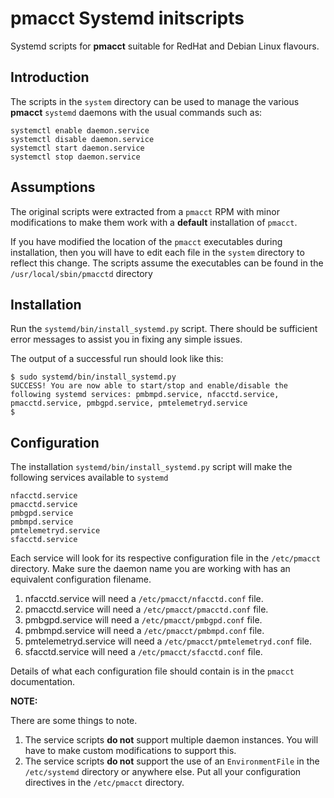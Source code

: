 # pmacct Systemd initscripts

Systemd scripts for **pmacct** suitable for RedHat and Debian Linux flavours.

## Introduction
The scripts in the `system` directory can be used to manage the various **pmacct** `systemd` daemons with the usual commands such as:

```
systemctl enable daemon.service
systemctl disable daemon.service
systemctl start daemon.service
systemctl stop daemon.service
```

## Assumptions
The original scripts were extracted from a `pmacct` RPM with minor modifications to make them work with a **default** installation of `pmacct`.  

If you have modified the location of the `pmacct` executables during installation, then you will have to edit each file in the `system` directory to reflect this change. The scripts assume the executables can be found in the `/usr/local/sbin/pmacctd` directory

## Installation
Run the `systemd/bin/install_systemd.py` script. There should be sufficient error messages to assist you in fixing any simple issues. 

The output of a successful run should look like this:

```
$ sudo systemd/bin/install_systemd.py 
SUCCESS! You are now able to start/stop and enable/disable the following systemd services: pmbmpd.service, nfacctd.service, pmacctd.service, pmbgpd.service, pmtelemetryd.service
$
```

## Configuration

The installation `systemd/bin/install_systemd.py` script will make the following services available to `systemd`

```
nfacctd.service
pmacctd.service
pmbgpd.service
pmbmpd.service
pmtelemetryd.service
sfacctd.service
```

Each service will look for its respective configuration file in the `/etc/pmacct` directory. Make sure the daemon name you are working with has an equivalent configuration filename.

1. nfacctd.service will need a `/etc/pmacct/nfacctd.conf` file.
1. pmacctd.service will need a `/etc/pmacct/pmacctd.conf` file.
1. pmbgpd.service will need a `/etc/pmacct/pmbgpd.conf` file.
1. pmbmpd.service will need a `/etc/pmacct/pmbmpd.conf` file.
1. pmtelemetryd.service will need a `/etc/pmacct/pmtelemetryd.conf` file.
1. sfacctd.service will need a `/etc/pmacct/sfacctd.conf` file.

Details of what each configuration file should contain is in the `pmacct` documentation.

**NOTE:** 

There are some things to note.

1. The service scripts **do not** support multiple daemon instances. You will have to make custom modifications to support this.
1. The service scripts **do not** support the use of an `EnvironmentFile` in the `/etc/systemd` directory or anywhere else. Put all your configuration directives in the `/etc/pmacct` directory.

